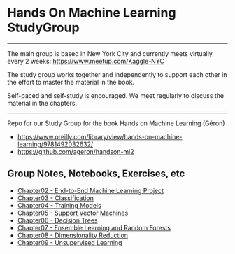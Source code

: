 # Hands On Machine Learning StudyGroup

***

The main group is based in New York City and currently meets virtually every 2 weeks: https://www.meetup.com/Kaggle-NYC

The study group works together and independently to support each other in the effort to master the material in the book.  

Self-paced and self-study is encouraged.  We meet regularly to discuss the material in the chapters.

***

Repo for our Study Group for the book Hands on Machine Learning (Géron)

- https://www.oreilly.com/library/view/hands-on-machine-learning/9781492032632/
- https://github.com/ageron/handson-ml2

## Group Notes, Notebooks, Exercises, etc

- [Chapter02 - End-to-End Machine Learning Project](chapt02/README.md)
- [Chapter03 - Classification](chapt03/README.md)
- [Chapter04 - Training Models](chapt04/README.md)
- [Chapter05 - Support Vector Machines](chapt05/README.md)
- [Chapter06 - Decision Trees](chapt06/README.md)
- [Chapter07 - Ensemble Learning and Random Forests](chapt07/README.md)
- [Chapter08 - Dimensionality Reduction](chapt08/README.md)
- [Chapter09 - Unsupervised Learning](chapt09/README.md)
